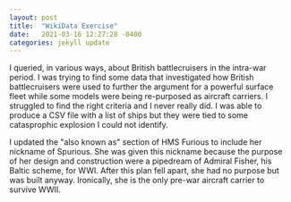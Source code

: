 ```yaml
---
layout: post
title:  "WikiData Exercise"
date:   2021-03-16 12:27:28 -0400
categories: jekyll update
---
```


I queried, in various ways, about British battlecruisers in the intra-war period.  I was trying to find some data
that investigated how British battlecruisers were used to further the argument for a powerful surface
fleet while some models were being re-purposed as aircraft carriers.  I struggled to find the right criteria
and I never really did.  I was able to produce a CSV file with a list of ships but they were tied to some catasprophic
explosion I could not identify.

I updated the "also known as" section of HMS Furious to include her nickname of Spurious.
She was given this nickname because the purpose of her design and construction were a pipedream of Admiral Fisher,
his Baltic scheme, for WWI.  After this plan fell apart, she had no purpose but was built anyway.
Ironically, she is the only pre-war aircraft carrier to survive WWII.
